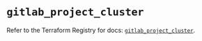# `gitlab_project_cluster`

Refer to the Terraform Registry for docs: [`gitlab_project_cluster`](https://registry.terraform.io/providers/gitlabhq/gitlab/18.4.0/docs/resources/project_cluster).
